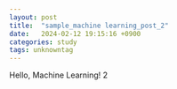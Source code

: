 ```yaml
---
layout: post
title:  "sample_machine learning_post_2"
date:   2024-02-12 19:15:16 +0900
categories: study
tags: unknowntag
---
```


Hello, Machine Learning! 2 